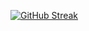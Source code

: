 [![GitHub Streak](http://github-readme-streak-stats.herokuapp.com?user=karaoguz-els&theme=github-light&date_format=M%20j%5B%2C%20Y%5D)](https://git.io/streak-stats)
